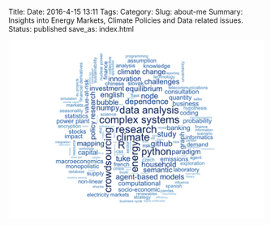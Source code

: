 Title:
Date: 2016-4-15 13:11
Tags:
Category:
Slug: about-me
Summary: Insights into Energy Markets, Climate Policies and Data related issues.
Status: published
save_as: index.html

![interests](images/Energy-Markets-Climate-Policies-Data-Analysis.png)
